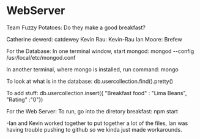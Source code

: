 # WebServer
Team Fuzzy Potatoes: Do they make a good breakfast?

Catherine dewerd: catdewey
Kevin Rau: Kevin-Rau
Ian Moore: Brefew

For the Database:
In one terminal window, start mongod:
mongod --config /usr/local/etc/mongod.conf

In another terminal, where mongo is installed, run command:
mongo

To look at what is in the database:
db.usercollection.find().pretty()

To add stuff:
db.usercollection.insert({ "Breakfast food" : "Lima Beans", "Rating" :"0"})

For the Web Server:
To run, go into the diretory breakfast: 
npm start





-Ian and Kevin worked together to put together a lot of the files, Ian was having trouble pushing to github so 
we kinda just made workarounds.
